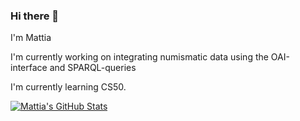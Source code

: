 ### Hi there 👋

I'm Mattia 

I'm currently working on integrating numismatic
     data using the OAI-interface and SPARQL-queries

I'm currently learning CS50.

[![Mattia's GitHub Stats](https://github-readme-stats.vercel.app/api/?username=mat141cel&count_private=true&theme=tokyonight&showicons=true)]()

